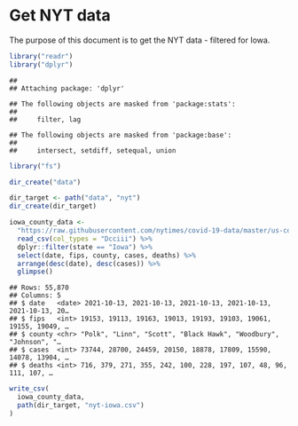Get NYT data
================

The purpose of this document is to get the NYT data - filtered for Iowa.

``` r
library("readr")
library("dplyr")
```

    ## 
    ## Attaching package: 'dplyr'

    ## The following objects are masked from 'package:stats':
    ## 
    ##     filter, lag

    ## The following objects are masked from 'package:base':
    ## 
    ##     intersect, setdiff, setequal, union

``` r
library("fs")
```

``` r
dir_create("data")

dir_target <- path("data", "nyt")
dir_create(dir_target)
```

``` r
iowa_county_data <- 
  "https://raw.githubusercontent.com/nytimes/covid-19-data/master/us-counties.csv" %>%
  read_csv(col_types = "Dcciii") %>%
  dplyr::filter(state == "Iowa") %>%
  select(date, fips, county, cases, deaths) %>%
  arrange(desc(date), desc(cases)) %>%
  glimpse()
```

    ## Rows: 55,870
    ## Columns: 5
    ## $ date   <date> 2021-10-13, 2021-10-13, 2021-10-13, 2021-10-13, 2021-10-13, 20…
    ## $ fips   <int> 19153, 19113, 19163, 19013, 19193, 19103, 19061, 19155, 19049, …
    ## $ county <chr> "Polk", "Linn", "Scott", "Black Hawk", "Woodbury", "Johnson", "…
    ## $ cases  <int> 73744, 28700, 24459, 20150, 18878, 17809, 15590, 14078, 13904, …
    ## $ deaths <int> 716, 379, 271, 355, 242, 100, 228, 197, 107, 48, 96, 111, 107, …

``` r
write_csv(
  iowa_county_data,
  path(dir_target, "nyt-iowa.csv")
)
```
